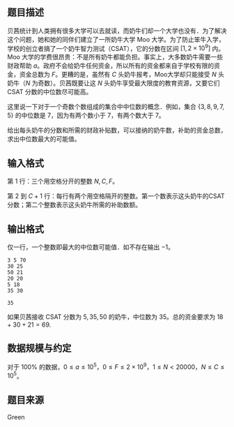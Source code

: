 ## 题目描述

贝茜统计到人类拥有很多大学可以去就读，而奶牛们却一个大学也没有．为了解决这个问题，她和她的同伴们建立了一所奶牛大学 Moo 大学。为了防止笨牛入学，学校的创立者搞了一个奶牛智力测试（CSAT），它的分数在区间 $[1, 2 × 10^9]$ 内。Moo 大学的学费很昂贵：不是所有奶牛都能负担。事实上，大多数奶牛需要一些财政帮助 $a$。政府不会给奶牛任何资金，所以所有的资金都来自于学校有限的资金，资金总数为 $F$。更糟的是，虽然有 $C$ 头奶牛报考，Moo大学却只能接受 $N$ 头奶牛（$N$ 为奇数）。贝茜既要让这 $N$ 头奶牛享受最大限度的教育资源，又要它们 CSAT 分数的中位数尽可能高。

这里说一下对于一个奇数个数组成的集合中中位数的概念．例如，集合 $\{3, 8, 9, 7, 5\}$ 的中位数是 $7$，因为有两个数小于 $7$，有两个数大于 $7$。

给出每头奶牛的分数和所需的财政补贴数，可以接纳的奶牛数，补助的资金总数，求出中位数最大的可能值。

## 输入格式

第 $1$ 行：三个用空格分开的整数 $N, C, F$。

第 $2$ 到 $C+1$ 行：每行有两个用空格隔开的整数。第一个数表示这头奶牛的CSAT分数；第二个整数表示这头奶牛所需的补助数额。

## 输出格式

仅一行，一个整数即最大的中位数可能值．如不存在输出 $-1$。

```input1
3 5 70
30 25
50 21
20 20
5 18
35 30

```

```output1
35
```

如果贝茜接收 CSAT 分数为 $5, 35, 50$ 的奶牛，中位数为 $35$。总的资金要求为 $18 + 30 + 21 = 69$.

## 数据规模与约定

对于 $100\%$ 的数据，$0 \leq a \leq 10^5$，$0 \leq F \leq 2 × 10^9$，$1 \leq N < 20000$，$N \leq C \leq 10^5$。

## 题目来源

Green


